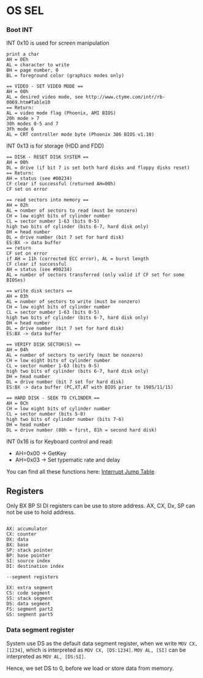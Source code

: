 # OS SEL

### Boot INT

INT 0x10 is used for screen manipulation

```
print a char
AH = 0Eh
AL = character to write
BH = page number, 0
BL = foreground color (graphics modes only)
```

```
== VIDEO - SET VIDEO MODE ==
AH = 00h
AL = desired video mode, see http://www.ctyme.com/intr/rb-0069.htm#Table10
== Return:
AL = video mode flag (Phoenix, AMI BIOS)
20h mode > 7
30h modes 0-5 and 7
3Fh mode 6
AL = CRT controller mode byte (Phoenix 386 BIOS v1.10)
```

INT 0x13 is for storage (HDD and FDD)

```
== DISK - RESET DISK SYSTEM ==
AH = 00h
DL = drive (if bit 7 is set both hard disks and floppy disks reset)
== Return:
AH = status (see #00234)
CF clear if successful (returned AH=00h)
CF set on error
```

```
== read sectors into memory ==
AH = 02h
AL = number of sectors to read (must be nonzero)
CH = low eight bits of cylinder number
CL = sector number 1-63 (bits 0-5)
high two bits of cylinder (bits 6-7, hard disk only)
DH = head number
DL = drive number (bit 7 set for hard disk)
ES:BX -> data buffer
== return 
CF set on error
if AH = 11h (corrected ECC error), AL = burst length
CF clear if successful
AH = status (see #00234)
AL = number of sectors transferred (only valid if CF set for some
BIOSes)
```

```
== write disk sectors ==
AH = 03h
AL = number of sectors to write (must be nonzero)
CH = low eight bits of cylinder number
CL = sector number 1-63 (bits 0-5)
high two bits of cylinder (bits 6-7, hard disk only)
DH = head number
DL = drive number (bit 7 set for hard disk)
ES:BX -> data buffer
```

```
== VERIFY DISK SECTOR(S) ==
AH = 04h
AL = number of sectors to verify (must be nonzero)
CH = low eight bits of cylinder number
CL = sector number 1-63 (bits 0-5)
high two bits of cylinder (bits 6-7, hard disk only)
DH = head number
DL = drive number (bit 7 set for hard disk)
ES:BX -> data buffer (PC,XT,AT with BIOS prior to 1985/11/15)
```

```
== HARD DISK - SEEK TO CYLINDER ==
AH = 0Ch
CH = low eight bits of cylinder number
CL = sector number (bits 5-0)
high two bits of cylinder number (bits 7-6)
DH = head number
DL = drive number (80h = first, 81h = second hard disk)
```
	
INT 0x16 is for Keyboard control and read:

- AH=0x00 -> GetKey
- AH=0x03 -> Set typematic rate and delay

You can find all these functions here:
[Interrupt Jump Table](http://www.ctyme.com/intr/int.htm)


## Registers

Only BX BP SI DI registers can be use to store address. AX, CX, Dx, SP can not be use to hold address.

```

AX: accumulator
CX: counter
DX: data
BX: base
SP: stack pointer
BP: base pointer
SI: source index
DI: destination index

--segment registers

EX: extra segment
CS: code segment
SS: stack segment
DS: data segment
FS: segment part2
GS: segment part5
```

### Data segment register

System use DS as the default data segment register,
when we write `MOV CX, [1234]`, which is interpreted as
`MOV CX, [DS:1234]`. `MOV AL, [SI]` can be interpreted
as `MOV AL, [DS:SI]`.

Hence, we set DS to 0, before we load or store data
from memory.

